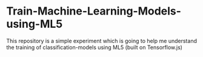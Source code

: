 # Train-Machine-Learning-Models-using-ML5
This repository is a simple experiment which is going to help me understand the training of classification-models using ML5 (built on Tensorflow.js)

